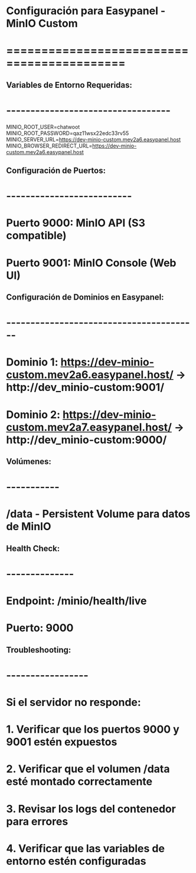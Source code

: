 # Configuración para Easypanel - MinIO Custom
# ===========================================

## Variables de Entorno Requeridas:
# ----------------------------------
MINIO_ROOT_USER=chatwoot
MINIO_ROOT_PASSWORD=qaz11wsx22edc33rv55
MINIO_SERVER_URL=https://dev-minio-custom.mev2a6.easypanel.host
MINIO_BROWSER_REDIRECT_URL=https://dev-minio-custom.mev2a6.easypanel.host

## Configuración de Puertos:
# --------------------------
# Puerto 9000: MinIO API (S3 compatible)
# Puerto 9001: MinIO Console (Web UI)

## Configuración de Dominios en Easypanel:
# ----------------------------------------
# Dominio 1: https://dev-minio-custom.mev2a6.easypanel.host/ → http://dev_minio-custom:9001/
# Dominio 2: https://dev-minio-custom.mev2a7.easypanel.host/ → http://dev_minio-custom:9000/

## Volúmenes:
# -----------
# /data - Persistent Volume para datos de MinIO

## Health Check:
# --------------
# Endpoint: /minio/health/live
# Puerto: 9000

## Troubleshooting:
# -----------------
# Si el servidor no responde:
# 1. Verificar que los puertos 9000 y 9001 estén expuestos
# 2. Verificar que el volumen /data esté montado correctamente
# 3. Revisar los logs del contenedor para errores
# 4. Verificar que las variables de entorno estén configuradas
